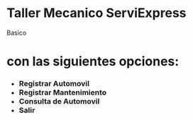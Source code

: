 # Taller Mecanico ServiExpress
<p>Basico</p>

<h1>con las siguientes opciones:</h1>


<h3>
    <ul>
        <li>
            Registrar Automovil
        </li>
        <li>
            Registrar Mantenimiento
        </li>
        <li>
            Consulta de Automovil
        </li>
        <li>
            Salir
        </li>
    </ul>
</h3>
